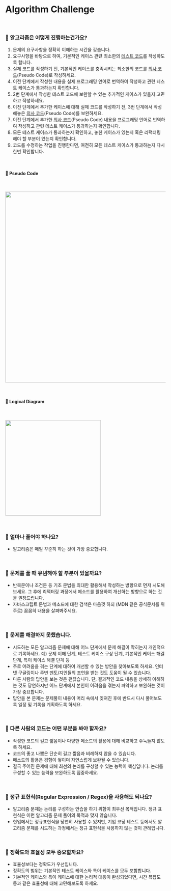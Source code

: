 # Algorithm Challenge

<br>

### 📌 알고리즘은 어떻게 진행하는건가요?

1. 문제의 요구사항을 정확히 이해하는 시간을 갖습니다.
2. 요구사항을 바탕으로 하여, 기본적인 케이스 관련 최소한의 [테스트 코드](https://www.chaijs.com/api/bdd/)를 작성하도록 합니다.
3. 실제 코드를 작성하기 전, 기본적인 케이스를 충족시키는 최소한의 코드를 [의사 코드](https://velog.io/@yungiy/%EC%9D%98%EC%82%AC-%EC%BD%94%EB%93%9Cpseudo-code-%EC%9E%91%EC%84%B1%EB%B2%95)(Pseudo Code)로 작성하세요.
4. 이전 단계에서 작성한 내용을 실제 프로그래밍 언어로 번역하여 작성하고 관련 테스트 케이스가 통과하는지 확인합니다.
5. 2번 단계에서 작성한 테스트 코드에 보완할 수 있는 추가적인 케이스가 있을지 고민하고 작성하세요.
6. 이전 단계에서 추가한 케이스에 대해 실제 코드를 작성하기 전, 3번 단계에서 작성해놓은 [의사 코드](https://velog.io/@yungiy/%EC%9D%98%EC%82%AC-%EC%BD%94%EB%93%9Cpseudo-code-%EC%9E%91%EC%84%B1%EB%B2%95)(Pseudo Code)를 보완하세요.
7. 이전 단계에서 추가한 [의사 코드](https://velog.io/@yungiy/%EC%9D%98%EC%82%AC-%EC%BD%94%EB%93%9Cpseudo-code-%EC%9E%91%EC%84%B1%EB%B2%95)(Pseudo Code) 내용을 프로그래밍 언어로 번역하여 작성하고 관련 테스트 케이스가 통과하는지 확인합니다.
8. 모든 테스트 케이스가 통과하는지 확인하고, 놓친 케이스가 있는지 혹은 리팩터링 해야 할 부분이 있는지 확인합니다.
9. 코드를 수정하는 작업을 진행한다면, 여전히 모든 테스트 케이스가 통과하는지 다시 한번 확인합니다.

<br>

#### 🧩 Pseudo Code

<br>

<p align="left">
  <img src="/readme-assets/pseudocode.jpeg"  width="600">
</p>

<br>

#### 🧩 Logical Diagram

<br>

<p align="left">
  <img src="/readme-assets/logical_diagram.png"  width="300">
</p>

<br>

### 📌 얼마나 풀어야 하나요?

- 알고리즘은 매일 꾸준히 하는 것이 가장 중요합니다.

<br>

### 📌 문제를 풀 때 유념해야 할 부분이 있을까요?

- 반복문이나 조건문 등 기초 문법을 최대한 활용해서 작성하는 방향으로 먼저 시도해보세요. 그 후에 리팩터링 과정에서 메소드를 활용하여 개선하는 방향으로 하는 것을 권장드립니다.
- 자바스크립트 문법과 메소드에 대한 검색은 마음껏 하되 (MDN 같은 공식문서를 위주로) 꼼꼼히 내용을 살펴봐주세요.

<br>

### 📌 문제를 해결하지 못했습니다.

- 시도하는 모든 알고리즘 문제에 대해 어느 단계에서 문제 해결이 막히는지 개인적으로 기록하세요. 예) 문제 이해 단계, 테스트 케이스 구상 단계, 기본적인 케이스 해결 단계, 특이 케이스 해결 단계 등
- 주로 어려움을 겪는 단계에 대하여 개선할 수 있는 방안을 찾아보도록 하세요. 인터넷 구글링이나 주변 멘토/지인들의 조언을 받는 것도 도움이 될 수 있습니다.
- 다른 사람의 답안을 보는 것은 괜찮습니다. 단, 결과적인 코드 내용을 상세히 이해하는 것도 당연하지만 어느 단계에서 본인이 어려움을 겪는지 파악하고 보완하는 것이 가장 중요합니다.
- 답안을 본 문제는 문제풀이 내용이 머리 속에서 잊혀진 후에 반드시 다시 풀어보도록 일정 및 기록을 계획하도록 하세요.

<br>

### 📌 다른 사람의 코드는 어떤 부분을 봐야 할까요?

- 작성한 코드의 길고 짧음이나 다양한 메소드의 활용에 대해 비교하고 주눅들지 않도록 하세요.
- 코드의 좋고 나쁨은 단순히 길고 짧음과 비례하지 않을 수 있습니다.
- 메소드의 활용은 경험이 쌓이며 자연스럽게 보완될 수 있습니다.
- 결국 주어진 문제에 대해 최선의 논리를 구성할 수 있는 능력이 핵심입니다. 논리를 구성할 수 있는 능력을 보완하도록 집중하세요.

<br>

### 📌 정규 표현식(Regular Expression / Regex)을 사용해도 되나요?

- 알고리즘 문제는 논리를 구성하는 연습을 하기 위함이 최우선 목적입니다. 정규 표현식은 이런 알고리즘 문제 풀이의 목적과 맞지 않습니다.
- 현업에서는 정규표현식을 당연히 사용할 수 있지만, 기업 코딩 테스트 등에서도 알고리즘 문제를 시도하는 과정에서는 정규 표현식을 사용하지 않는 것이 관례입니다.

<br>

### 📌 정확도와 효율성 모두 중요할까요?

- 효율성보다는 정확도가 우선입니다.
- 정확도의 범위는 기본적인 테스트 케이스와 특이 케이스를 모두 포함합니다.
- 기본적인 케이스와 특이 케이스에 대한 논리적 대응이 완성되었다면, 시간 복잡도 등과 같은 효율성에 대해 고민해보도록 하세요.

<br>
